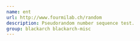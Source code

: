 ```yaml
---
name: ent
url: http://www.fourmilab.ch/random
description: Pseudorandom number sequence test.
group: blackarch blackarch-misc
---
```

